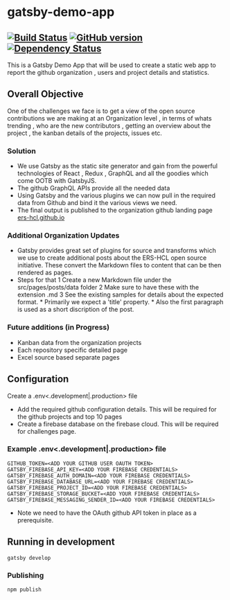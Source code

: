 # gatsby-demo-app

[![Build Status](https://travis-ci.org/ERS-HCL/gatsby-demo-app.svg?branch=master)](https://travis-ci.org/ERS-HCL/gatsby-demo-app)
[![GitHub version](https://badge.fury.io/gh/ERS-HCL%2Fgatsby-demo-app.svg)](https://badge.fury.io/gh/ERS-HCL%2Fgatsby-demo-app)
[![Dependency Status](https://david-dm.org/ERS-HCL/gatsby-demo-app.svg)](https://david-dm.org/ERS-HCL/gatsby-demo-app)
---

This is a Gatsby Demo App that will be used to create a static web app to report the github organization , users and project details and statistics.

## Overall Objective

One of the challenges we face is to get a view of the open source contributions we are making at an Organization level , in terms of whats trending , who are the new contributors , getting an overview about the project , the kanban details of the projects, issues etc.

### Solution

* We use Gatsby as the static site generator and gain from the powerful technologies of React , Redux , GraphQL and all the goodies which come OOTB with GatsbyJS.
* The github GraphQL APIs provide all the needed data
* Using Gatsby and the various plugins we can now pull in the required data from Github and bind it the various views we need. 
* The final output is published to the organization github landing page [ers-hcl.github.io](https://ers-hcl.github.io/)

### Additional Organization Updates

* Gatsby provides great set of plugins for source and transforms which we use to create additional posts about the ERS-HCL open source initiative. These convert the Markdown files to content that can be then rendered as pages.
* Steps for that
    1 Create a new Markdown file under the src/pages/posts/data folder
    2 Make sure to have these with the extension .md
    3 See the existing samples for details about the expected format. 
        * Primarily we expect a 'title' property.
        * Also the first paragraph is used as a short discription of the post.

### Future additions (in Progress)

* Kanban data from the organization projects
* Each repository specific detailed page
* Excel source based separate pages

## Configuration

Create a .env<.development|.production> file

* Add the required github configuration details. This will be required for the github projects and top 10 pages
* Create a firebase database on the firebase cloud. This will be required for challenges page.

### Example .env<.development|.production> file

```property
GITHUB_TOKEN=<ADD YOUR GITHUB USER OAUTH TOKEN>
GATSBY_FIREBASE_API_KEY=<ADD YOUR FIREBASE CREDENTIALS>
GATSBY_FIREBASE_AUTH_DOMAIN=<ADD YOUR FIREBASE CREDENTIALS>
GATSBY_FIREBASE_DATABASE_URL=<ADD YOUR FIREBASE CREDENTIALS>
GATSBY_FIREBASE_PROJECT_ID=<ADD YOUR FIREBASE CREDENTIALS>
GATSBY_FIREBASE_STORAGE_BUCKET=<ADD YOUR FIREBASE CREDENTIALS>
GATSBY_FIREBASE_MESSAGING_SENDER_ID=<ADD YOUR FIREBASE CREDENTIALS>
```

* Note we need to have the OAuth github API token in place as a prerequisite.

## Running in development

`gatsby develop`

### Publishing

`npm publish`